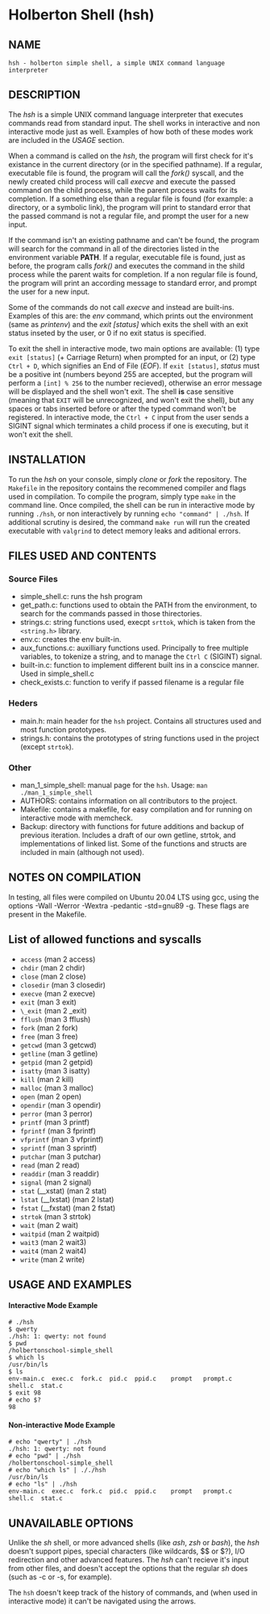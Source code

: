 # Holberton Shell (hsh)

## NAME
	hsh - holberton simple shell, a simple UNIX command language interpreter

## DESCRIPTION

The *hsh* is a simple UNIX command language interpreter that executes commands read from standard input. The shell works in interactive and non interactive mode just as well. Examples of how both of these modes work are included in the *USAGE* section.

When a command is called on the *hsh*, the program will first check for it's existance in the current directory (or in the specified pathname). If a regular, executable file is found, the program will call the *fork()* syscall, and the newly created child process will call *execve* and execute the passed command on the child process, while the parent process waits for its completion. If a something else than a regular file is found (for example: a directory, or a symbolic link), the program will print to standard error that the passed command is not a regular file, and prompt the user for a new input.

If the command isn't an existing pathname and can't be found, the program will search for the command in all of the directories listed in the environment variable **PATH**. If a regular, executable file is found, just as before, the program calls *fork()* and executes the command in the shild process while the parent waits for completion. If a non regular file is found, the program will print an according message to standard error, and prompt the user for a new input.

Some of the commands do not call *execve* and instead are built-ins. Examples of this are: the *env* command, which prints out the environment (same as *printenv*) and the *exit [status]* which exits the shell with an exit status inseted by the user, or 0 if no exit status is specified.  

To exit the shell in interactive mode, two main options are available: (1) type `exit [status]` (+ Carriage Return) when prompted for an input, or (2) type `Ctrl + D`, which signifies an End of File (*EOF*). If `exit [status]`, *status* must be a positive int (numbers beyond 255 are accepted, but the program will perform a `[int] % 256` to the number recieved), otherwise an error message will be displayed and the shell won't exit. The shell **is** case sensitive (meaning that `EXIT` will be unrecognized, and won't exit the shell), but any spaces or tabs inserted before or after the typed command won't be registered. In interactive mode, the `Ctrl + C` input from the user sends a SIGINT signal which terminates a child process if one is executing, but it won't exit the shell.


## INSTALLATION

To run the *hsh* on your console, simply *clone* or *fork* the repository. The `Makefile` in the repository contains the recommened compiler and flags used in compilation. To compile the program, simply type `make` in the command line. Once compiled, the shell can be run in interactive mode by running `./hsh`, or non interactively by running `echo "command" | ./hsh`. If additional scrutiny is desired, the command `make run` will run the created executable with `valgrind` to detect memory leaks and aditional errors. 


## FILES USED AND CONTENTS

### Source Files
- simple_shell.c: runs the hsh program
- get_path.c: functions used to obtain the PATH from the environment, to search for the commands passed in those thirectories.
- strings.c: string functions used, execpt `srttok`, which is taken from the `<string.h>` library.
- env.c: creates the env built-in.
- aux_functions.c: auxilliary functions used. Principally to free multiple variables, to tokenize a string, and to manage the `Ctrl C` (SIGINT) signal.
- built-in.c: function to implement different built ins in a conscice manner. Used in simple_shell.c
- check_exists.c: function to verify if passed filename is a regular file


### Heders
- main.h: main header for the `hsh` project. Contains all structures used and most function prototypes.
- strings.h: contains the prototypes of string functions used in the project (except `strtok`). 


### Other
- man_1_simple_shell: manual page for the `hsh`. Usage: `man ./man_1_simple_shell`
- AUTHORS: contains information on all contributors to the project.
- Makefile: contains a makefile, for easy compilation and for running on interactive mode with memcheck.
- Backup: directory with functions for future additions and backup of previous iteration. Includes a draft of our own getline, strtok, and implementations of linked list. Some of the functions and structs are included in main (although not used).



## NOTES ON COMPILATION
In testing, all files were compiled on Ubuntu 20.04 LTS using gcc, using the options -Wall -Werror -Wextra -pedantic -std=gnu89 -g. These flags are present in the Makefile.


## List of allowed functions and syscalls
- `access` (man 2 access)
- `chdir` (man 2 chdir)
- `close` (man 2 close)
- `closedir` (man 3 closedir)
- `execve` (man 2 execve)
- `exit` (man 3 exit)
- `\_exit` (man 2 \_exit)
- `fflush` (man 3 fflush)
- `fork` (man 2 fork)
- `free` (man 3 free)
- `getcwd` (man 3 getcwd)
- `getline` (man 3 getline)
- `getpid` (man 2 getpid)
- `isatty` (man 3 isatty)
- `kill` (man 2 kill)
- `malloc` (man 3 malloc)
- `open` (man 2 open)
- `opendir` (man 3 opendir)
- `perror` (man 3 perror)
- `printf` (man 3 printf)
- `fprintf` (man 3 fprintf)
- `vfprintf` (man 3 vfprintf)
- `sprintf` (man 3 sprintf)
- `putchar` (man 3 putchar)
- `read` (man 2 read)
- `readdir` (man 3 readdir)
- `signal` (man 2 signal)
- `stat` (\_\_xstat) (man 2 stat)
- `lstat` (\_\_lxstat) (man 2 lstat)
- `fstat` (\_\_fxstat) (man 2 fstat)
- `strtok` (man 3 strtok)
- `wait` (man 2 wait)
- `waitpid` (man 2 waitpid)
- `wait3` (man 2 wait3)
- `wait4` (man 2 wait4)
- `write` (man 2 write)

## USAGE AND EXAMPLES

#### Interactive Mode Example

	# ./hsh
	$ qwerty
	./hsh: 1: qwerty: not found
	$ pwd
	/holbertonschool-simple_shell
	$ which ls
	/usr/bin/ls
	$ ls
	env-main.c  exec.c  fork.c  pid.c  ppid.c    prompt   prompt.c  shell.c  stat.c
	$ exit 98
	# echo $?
	98 

#### Non-interactive Mode Example

	# echo "qwerty" | ./hsh
	./hsh: 1: qwerty: not found
	# echo "pwd" | ./hsh
	/holbertonschool-simple_shell
	# echo "which ls" | ././hsh
	/usr/bin/ls
	# echo "ls" | ./hsh
	env-main.c  exec.c  fork.c  pid.c  ppid.c    prompt   prompt.c  shell.c  stat.c


## UNAVAILABLE OPTIONS

Unlike the *sh* shell, or more advanced shells (like *ash*, *zsh* or *bash*), the *hsh* doesn't support pipes, special characters (like wildcards, $$ or $?), I/O redirection and other advanced features. The *hsh* can't recieve it's input from other files, and doesn't accept the options that the regular *sh* does (such as -c or -s, for example).

The `hsh` doesn't keep track of the history of commands, and (when used in interactive mode) it can't be navigated using the arrows.
